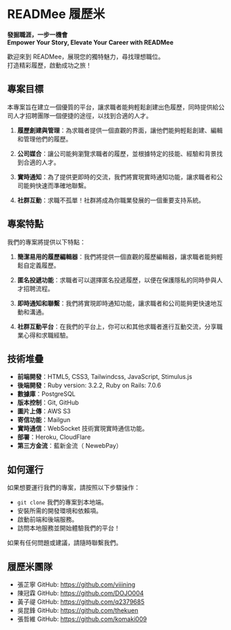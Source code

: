 # READMee 履歷米
**發掘職涯，一步一機會** <br>
**Empower Your Story, Elevate Your Career with READMee**

歡迎來到 READMee，展現您的獨特魅力，尋找理想職位。<br>
打造精彩履歷，啟動成功之旅！

## 專案目標
本專案旨在建立一個優質的平台，讓求職者能夠輕鬆創建出色履歷，同時提供給公司人才招聘團隊一個便捷的途徑，以找到合適的人才。

1. **履歷創建與管理**：為求職者提供一個直觀的界面，讓他們能夠輕鬆創建、編輯和管理他們的履歷。

2. **公司媒合**：讓公司能夠瀏覽求職者的履歷，並根據特定的技能、經驗和背景找到合適的人才。

3. **實時通知**：為了提供更即時的交流，我們將實現實時通知功能，讓求職者和公司能夠快速而準確地聯繫。

4. **社群互動**：求職不孤單！社群將成為你職業發展的一個重要支持系統。

## 專案特點

我們的專案將提供以下特點：

1. **簡潔易用的履歷編輯器**：我們將提供一個直觀的履歷編輯器，讓求職者能夠輕鬆自定義履歷。

2. **匿名投遞功能**：求職者可以選擇匿名投遞履歷，以便在保護隱私的同時參與人才招聘流程。

3. **即時通知和聯繫**：我們將實現即時通知功能，讓求職者和公司能夠更快速地互動和溝通。
  
4. **社群互動平台**：在我們的平台上，你可以和其他求職者進行互動交流，分享職業心得和求職經驗。

## 技術堆疊

- **前端開發**：HTML5, CSS3, Tailwindcss, JavaScript, Stimulus.js 
- **後端開發**：Ruby version: 3.2.2, Ruby on Rails: 7.0.6
- **數據庫**：PostgreSQL
- **版本控制**：Git, GitHub
- **圖片上傳**：AWS S3
- **寄信功能**：Mailgun
- **實時通信**：WebSocket 技術實現實時通信功能。
- **部署**：Heroku, CloudFlare
- **第三方金流**：藍新金流（ NewebPay）

## 如何運行

如果想要運行我們的專案，請按照以下步驟操作：
-  `git clone` 我們的專案到本地端。
- 安裝所需的開發環境和依賴項。
- 啟動前端和後端服務。
- 訪問本地服務並開始體驗我們的平台！

如果有任何問題或建議，請隨時聯繫我們。

## 履歷米團隊
- 張芷寧 GitHub: https://github.com/viiining
- 陳冠霖 GitHub: https://github.com/DOJO004
- 黃子禔 GitHub: https://github.com/q2379685
- 吳昆鋒 GitHub: https://github.com/thekuen
- 張哲維 GitHub: https://github.com/komaki009